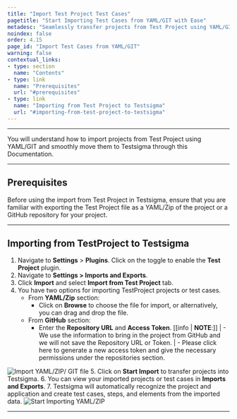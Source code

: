 ```yaml
---
title: "Import Test Project Test Cases"
pagetitle: "Start Importing Test Cases from YAML/GIT with Ease"
metadesc: "Seamlessly transfer projects from Test Project using YAML/GIT in Testsigma to learn how to improve your test automation workflow for efficient testing."
noindex: false
order: 4.15
page_id: "Import Test Cases from YAML/GIT"
warning: false
contextual_links:
- type: section
  name: "Contents"
- type: link
  name: "Prerequisites"
  url: "#prerequisites"  
- type: link
  name: "Importing from Test Project to Testsigma"
  url: "#importing-from-test-project-to-testsigma"
---
```


---

You will understand how to import projects from Test Project using YAML/GIT and smoothly move them to Testsigma through this Documentation.

---

## **Prerequisites**

Before using the import from Test Project in Testsigma, ensure that you are familiar with exporting the Test Project file as a YAML/Zip of the project or a GitHub repository for your project.

---

## **Importing from TestProject to Testsigma**

1. Navigate to **Settings** > **Plugins**. Click on the toggle to enable the **Test Project** plugin.
2. Navigate to **Settings > Imports and Exports**.
3. Click **Import** and select **Import from Test Project** tab.
4. You have two options for importing TestProject projects or test cases.
      - From **YAML/Zip** section:
        - Click on **Browse** to choose the file for import, or alternatively, you can drag and drop the file.
      - From **GitHub** section: 
        - Enter the **Repository URL** and **Access Token**.
[[info | **NOTE**:]]
| - We use the information to bring in the project from GitHub and we will not save the Repository URL or Token.
| - Please click here to generate a new access token and give the necessary permissions under the repositories section.

![Import YAML/ZIP/ GIT file](https://s3.amazonaws.com/static-docs.testsigma.com/new_images/projects/applications/navi_import_testproject.gif)
5. Click on **Start Import** to transfer projects into Testsigma.
6. You can view your imported projects or test cases in **Imports and Exports**.
7. Testsigma will automatically recognize the project and application and create test cases, steps, and elements from the imported data. ![Start Importing YAML/ZIP](https://s3.amazonaws.com/static-docs.testsigma.com/new_images/projects/applications/import_testproject_file.gif)

---

